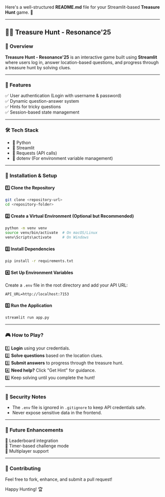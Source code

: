 Here's a well-structured **README.md** file for your Streamlit-based **Treasure Hunt** game. 🚀  

---

## 🏴‍☠️ Treasure Hunt - Resonance'25  

### 🎯 **Overview**  
**Treasure Hunt - Resonance'25** is an interactive game built using **Streamlit** where users log in, answer location-based questions, and progress through a treasure hunt by solving clues.  

---

### 📌 **Features**  
✅ User authentication (Login with username & password)  
✅ Dynamic question-answer system  
✅ Hints for tricky questions  
✅ Session-based state management  

---

### 🛠 **Tech Stack**  
- 🐍 Python  
- 🎨 Streamlit  
- 🔄 Requests (API calls)  
- 🔐 dotenv (For environment variable management)  

---

### 🚀 **Installation & Setup**  

#### **1️⃣ Clone the Repository**  
```bash
git clone <repository-url>
cd <repository-folder>
```

#### **2️⃣ Create a Virtual Environment (Optional but Recommended)**  
```bash
python -m venv venv
source venv/bin/activate  # On macOS/Linux
venv\Scripts\activate     # On Windows
```

#### **3️⃣ Install Dependencies**  
```bash
pip install -r requirements.txt
```

#### **4️⃣ Set Up Environment Variables**  
Create a `.env` file in the root directory and add your API URL:  
```
API_URL=http://localhost:7153
```

#### **5️⃣ Run the Application**  
```bash
streamlit run app.py
```

---

### 🎮 **How to Play?**  
1️⃣ **Login** using your credentials.  
2️⃣ **Solve questions** based on the location clues.  
3️⃣ **Submit answers** to progress through the treasure hunt.  
4️⃣ **Need help?** Click "Get Hint" for guidance.  
5️⃣ Keep solving until you complete the hunt!  

---

### 🔐 **Security Notes**  
- The `.env` file is ignored in `.gitignore` to keep API credentials safe.  
- Never expose sensitive data in the frontend.  

---

### 🎯 **Future Enhancements**  
🚀 Leaderboard integration  
🚀 Timer-based challenge mode  
🚀 Multiplayer support  

---

### 🤝 **Contributing**  
Feel free to fork, enhance, and submit a pull request!  

Happy Hunting! 🏆
